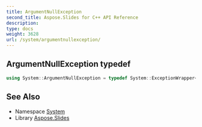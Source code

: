 ```yaml
---
title: ArgumentNullException
second_title: Aspose.Slides for C++ API Reference
description: 
type: docs
weight: 3628
url: /system/argumentnullexception/
---
```

## ArgumentNullException typedef




```cpp
using System::ArgumentNullException = typedef System::ExceptionWrapper<Details_ArgumentNullException >
```

## See Also

* Namespace [System](../)
* Library [Aspose.Slides](../../)
